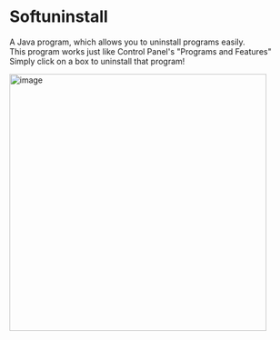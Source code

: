 # Softuninstall
A Java program, which allows you to uninstall programs easily.  
This program works just like Control Panel's "Programs and Features"  
Simply click on a box to uninstall that program!

<img width="452" alt="image" src="https://github.com/AppleClient/Softuninstall/assets/128838345/b1b5fb23-7acb-45b6-b3c6-448f781d879e">
